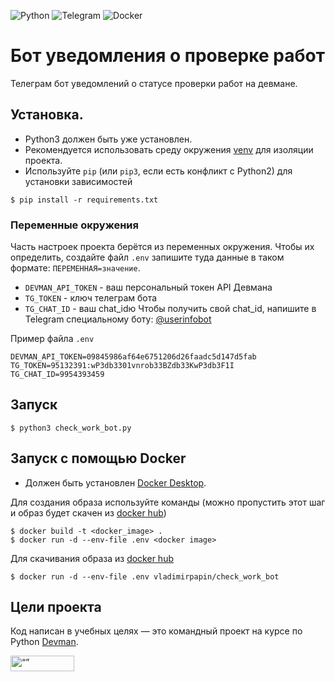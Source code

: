 ![Python](https://img.shields.io/badge/python-3670A0?style=for-the-badge&logo=python&logoColor=ffdd54)
![Telegram](https://img.shields.io/badge/Telegram-2CA5E0?style=for-the-badge&logo=telegram&logoColor=white)
![Docker](https://img.shields.io/badge/docker-%230db7ed.svg?style=for-the-badge&logo=docker&logoColor=white)

# Бот уведомления о проверке работ

Телеграм бот уведомлений о статусе проверки работ на девмане. 

## Установка.
- Python3 должен быть уже установлен.
- Рекомендуется использовать среду окружения [venv](https://docs.python.org/3/library/venv.html) 
для изоляции проекта.
 - Используйте `pip` (или `pip3`, если есть конфликт с Python2) для установки зависимостей
```console
$ pip install -r requirements.txt
```

### Переменные окружения

Часть настроек проекта берётся из переменных окружения. Чтобы их определить, создайте файл `.env`  запишите туда данные в таком формате: `ПЕРЕМЕННАЯ=значение`.

- `DEVMAN_API_TOKEN` - ваш персональный токен API Девмана
- `TG_TOKEN` - ключ телеграм бота
- `TG_CHAT_ID` - ваш chat_idю Чтобы получить свой chat_id, напишите в Telegram специальному боту: [@userinfobot](@userinfobot)

Пример файла `.env`
```console
DEVMAN_API_TOKEN=09845986af64e6751206d26faadc5d147d5fab
TG_TOKEN=95132391:wP3db3301vnrob33BZdb33KwP3db3F1I
TG_CHAT_ID=9954393459
```

## Запуск

```console
$ python3 check_work_bot.py
```

## Запуск с помощью Docker
- Должен быть установлен [Docker Desktop](https://docs.docker.com/get-docker/).

Для создания образа используйте команды (можно пропустить этот шаг и образ будет скачен из [docker hub]())

```console
$ docker build -t <docker_image> .
$ docker run -d --env-file .env <docker image>
```
Для скачивания образа из [docker hub](https://hub.docker.com/r/vladimirpapin/check_work_bot)

```console
$ docker run -d --env-file .env vladimirpapin/check_work_bot
```

## Цели проекта

Код написан в учебных целях — это командный проект на курсе по Python [Devman](https://dvmn.org).


<img src="https://dvmn.org/assets/img/logo.8d8f24edbb5f.svg" alt= “” width="102" height="25">
